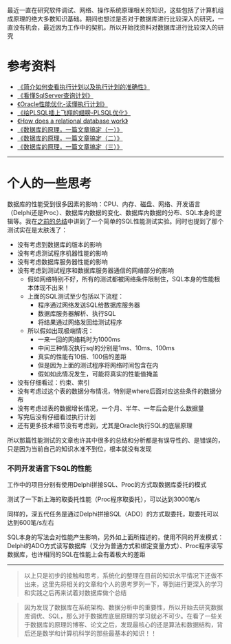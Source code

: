 最近一直在研究软件调试、网络、操作系统原理相关的知识，这些包括了计算机组成原理的绝大多数知识基础。期间也想过是否对于数据库进行比较深入的研究，一直没有机会，最近因为工作中的契机，所以开始找资料对数据库进行比较深入的研究

# 参考资料

* [《简介如何查看执行计划以及执行计划的准确性》](http://www.cnblogs.com/wingsless/archive/2012/02/24/2367176.html)
* [《看懂SqlServer查询计划》](http://www.cnblogs.com/fish-li/archive/2011/06/06/2073626.html)
* [《Oracle性能优化-读懂执行计划》](http://blog.csdn.net/lifetragedy/article/details/51320192)
* [《给PLSQL插上飞翔的翅膀-PLSQL优化》](http://blog.csdn.net/lifetragedy/article/details/51013069)
* [《How does a relational database work》](http://coding-geek.com/how-databases-work/)
* [《数据库的原理，一篇文章搞定（一）》](http://blog.csdn.net/zhangcanyan/article/details/51439012)
* [《数据库的原理，一篇文章搞定（二）》](http://blog.csdn.net/zhangcanyan/article/details/51439021)
* [《数据库的原理，一篇文章搞定（三）》](http://blog.csdn.net/zhangcanyan/article/details/51439034)

------

# 个人的一些思考

数据库的性能受到很多因素的影响：CPU、内存、磁盘、网络、开发语言（Delphi还是Proc）、数据库内数据的变化、数据库内数据的分布、SQL本身的逻辑等。我在[之前的总结](https://github.com/xumenger/xumenger.github.crack/tree/master/20170518~20170519-oracle-sql)中讲到了一个简单的SQL性能测试实验。同时也提到了那个测试实在是太肤浅了：

* 没有考虑到数据库的版本的影响
* 没有考虑测试程序机器性能的影响
* 没有考虑数据库服务器性能的影响
* 没有考虑到测试程序和数据库服务器通信的网络部分的影响
  * 假如网络特别不好，所有的测试都被网络条件限制住，SQL本身的性能根本体现不出来！
  * 上面的SQL测试至少包括以下流程：
    * 程序通过网络发送SQL给数据库服务器
    * 数据库服务器解析、执行SQL
    * 将结果通过网络发回给测试程序
  * 所以假如出现极端情况：
    * 一来一回的网络耗时为1000ms
    * 中间三种情况执行sql的分别是1ms、10ms、100ms
    * 真实的性能有10倍、100倍的差距
    * 但是因为上面的测试程序将网络时间包含在内
    * 假如如此情况发生，可能将真实的性能值掩盖
* 没有仔细看过：约束、索引
* 没有考虑过这个表的数据分布情况，特别是where后面对应这些条件的数据分布
* 没有考虑过表的数据增长情况，一个月、半年、一年后会是什么数据量
* 写完后没有仔细看过执行计划
* 还有更多技术细节没有考虑到，尤其是Oracle执行SQL的底层原理

所以那篇性能测试的文章也许其中很多的总结和分析都是有误导性的、是错误的，只是因为当前自己的知识水准不到位，根本就没有发现

### 不同开发语言下SQL的性能

工作中的项目分别有使用Delphi拼接SQL、Proc的方式取数据库委托的模式

测试了一下新上海的取委托性能（Proc程序取委托），可以达到3000笔/s

同样的，深五代任务是通过Delphi拼接SQL（ADO）的方式取委托，取委托可以达到600笔/s左右

SQL本身的写法会对性能产生影响，另外如上面所描述的，使用不同的开发模式：Delphi的ADO方式读写数据库（又分为普通方式和绑定变量方式）、Proc程序读写数据库，也许相同的SQL在性能上会有着极大的差距

---

>以上只是初步的接触和思考，系统化的整理在目前的知识水平情况下还做不出来，这里先将相关的文章和个人的思考罗列一下，等到进行更深入的学习和实践之后再来试着对数据库做个总结

>因为发现了数据库在系统架构、数据分析中的重要性，所以开始去研究数据库调优、SQL，那么对于数据库底层原理的学习就必不可少。在看了一些关于数据库的原理的博客、论文之后，发现最核心的还是算法和数据结构，背后还是数学和计算机科学的那些最基本的知识！！
